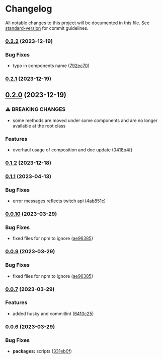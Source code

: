 # Changelog

All notable changes to this project will be documented in this file. See [standard-version](https://github.com/conventional-changelog/standard-version) for commit guidelines.

### [0.2.2](https://github.com/AntoninJuquel/twitch-api-helix/compare/v0.2.1...v0.2.2) (2023-12-19)


### Bug Fixes

* typo in components name ([792ec70](https://github.com/AntoninJuquel/twitch-api-helix/commit/792ec709d8dbca644784d2c9c021e37767c7917b))

### [0.2.1](https://github.com/AntoninJuquel/twitch-api-helix/compare/v0.2.0...v0.2.1) (2023-12-19)

## [0.2.0](https://github.com/AntoninJuquel/twitch-api-helix/compare/v0.1.2...v0.2.0) (2023-12-19)


### ⚠ BREAKING CHANGES

* some methods are moved under some components and are no longer available at the
root class

### Features

* overhaul usage of composition and doc update ([0418b4f](https://github.com/AntoninJuquel/twitch-api-helix/commit/0418b4f365ab50420e4a39c2c81207582ab7b21d))

### [0.1.2](https://github.com/AntoninJuquel/twitch-api-helix/compare/v0.1.1...v0.1.2) (2023-12-18)

### [0.1.1](https://github.com/AntoninJuquel/twitch-api-helix/compare/v0.1.0...v0.1.1) (2023-04-13)


### Bug Fixes

* error messages reflects twitch api ([4ab851c](https://github.com/AntoninJuquel/twitch-api-helix/commit/4ab851ca77c7f74503f354dfcfb20534b0b9d926))

### [0.0.10](https://github.com/AntoninJuquel/twitch-api-helix/compare/v0.0.8...v0.0.10) (2023-03-29)


### Bug Fixes

* fixed files for npm to ignore ([ae96385](https://github.com/AntoninJuquel/twitch-api-helix/commit/ae96385b7ff1c83bb99d8e13c1124982f6b1dd14))

### [0.0.9](https://github.com/AntoninJuquel/twitch-api-helix/compare/v0.0.8...v0.0.9) (2023-03-29)


### Bug Fixes

* fixed files for npm to ignore ([ae96385](https://github.com/AntoninJuquel/twitch-api-helix/commit/ae96385b7ff1c83bb99d8e13c1124982f6b1dd14))

### [0.0.7](https://github.com/AntoninJuquel/twitch-api-helix/compare/v0.0.6...v0.0.7) (2023-03-29)


### Features

* added husky and commitlint ([6410c25](https://github.com/AntoninJuquel/twitch-api-helix/commit/6410c254935f1d5706c3bc034f50ec855386a8b6))

### 0.0.6 (2023-03-29)


### Bug Fixes

* **packages:** scripts ([331eb0f](https://github.com/AntoninJuquel/twitch-api-helix/commit/331eb0f8bb5e2e5028d6b4060beb1c85076d0840))
